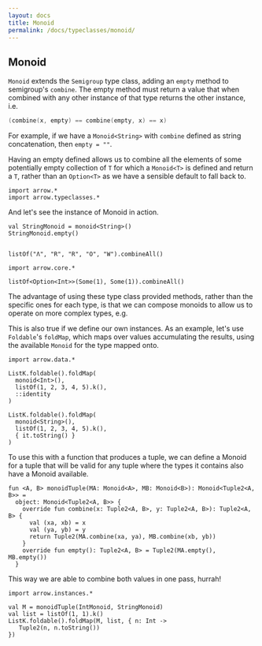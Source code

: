 ```yaml
---
layout: docs
title: Monoid
permalink: /docs/typeclasses/monoid/
---
```


## Monoid

`Monoid` extends the `Semigroup` type class, adding an `empty` method to semigroup's `combine`. The empty method must return a value that when combined with any other instance of that type returns the other instance, i.e.

```kotlin
(combine(x, empty) == combine(empty, x) == x)
```

For example, if we have a `Monoid<String>` with `combine` defined as string concatenation, then `empty = ""`.

Having an empty defined allows us to combine all the elements of some potentially empty collection of `T` for which a `Monoid<T>` is defined and return a `T`, rather than an `Option<T>` as we have a sensible default to fall back to.

```kotlin:ank
import arrow.*
import arrow.typeclasses.*
```

And let's see the instance of Monoid<String> in action.

```kotlin:ank
val StringMonoid = monoid<String>()
StringMonoid.empty()
```

```kotlin:ank

listOf("Λ", "R", "R", "O", "W").combineAll()
```

```kotlin:ank
import arrow.core.*

listOf<Option<Int>>(Some(1), Some(1)).combineAll()
```

The advantage of using these type class provided methods, rather than the specific ones for each type, is that we can compose monoids to allow us to operate on more complex types, e.g.

This is also true if we define our own instances. As an example, let's use `Foldable`'s `foldMap`, which maps over values accumulating the results, using the available `Monoid` for the type mapped onto.

```kotlin:ank
import arrow.data.*

ListK.foldable().foldMap(
  monoid<Int>(),
  listOf(1, 2, 3, 4, 5).k(),
  ::identity
)
```

```kotlin:ank
ListK.foldable().foldMap(
  monoid<String>(),
  listOf(1, 2, 3, 4, 5).k(),
  { it.toString() }
)
```

To use this with a function that produces a tuple, we can define a Monoid for a tuple that will be valid for any tuple where the types it contains also have a Monoid available. 

```kotlin:ank:silent
fun <A, B> monoidTuple(MA: Monoid<A>, MB: Monoid<B>): Monoid<Tuple2<A, B>> =
  object: Monoid<Tuple2<A, B>> {
    override fun combine(x: Tuple2<A, B>, y: Tuple2<A, B>): Tuple2<A, B> {
      val (xa, xb) = x
      val (ya, yb) = y
      return Tuple2(MA.combine(xa, ya), MB.combine(xb, yb))
    }
    override fun empty(): Tuple2<A, B> = Tuple2(MA.empty(), MB.empty())
  }
```

This way we are able to combine both values in one pass, hurrah!

```kotlin:ank
import arrow.instances.*

val M = monoidTuple(IntMonoid, StringMonoid)
val list = listOf(1, 1).k()
ListK.foldable().foldMap(M, list, { n: Int -> 
   Tuple2(n, n.toString()) 
})
```

